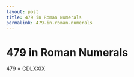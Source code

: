 ```yaml
---
layout: post
title: 479 in Roman Numerals
permalink: 479-in-roman-numerals
---
```


# 479 in Roman Numerals

479 = CDLXXIX
